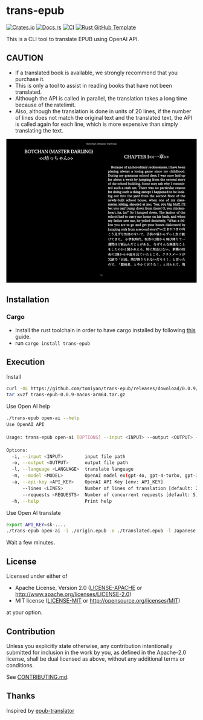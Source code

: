 # trans-epub

[![Crates.io](https://img.shields.io/crates/v/trans-epub.svg)](https://crates.io/crates/trans-epub)
[![Docs.rs](https://docs.rs/trans-epub/badge.svg)](https://docs.rs/trans-epub)
[![CI](https://github.com/tomiyan/trans-epub/workflows/CI/badge.svg)](https://github.com/tomiyan/trans-epub/actions)
[![Rust GitHub Template](https://img.shields.io/badge/Rust%20GitHub-Template-blue)](https://rust-github.github.io/)

This is a CLI tool to translate EPUB using OpenAI API.

## CAUTION

- If a translated book is available, we strongly recommend that you purchase it.
- This is only a tool to assist in reading books that have not been translated.
- Although the API is called in parallel, the translation takes a long time because of the ratelimit.
- Also, although the translation is done in units of 20 lines, if the number of lines does not match the original text and the translated text, the API is called again for each line, which is more expensive than simply translating the text.


![Translate sample](./docs/images/translate_sample.png)

## Installation

### Cargo

* Install the rust toolchain in order to have cargo installed by following
  [this](https://www.rust-lang.org/tools/install) guide.
* run `cargo install trans-epub`

## Execution

Install

```bash
curl -OL https://github.com/tomiyan/trans-epub/releases/download/0.0.9/trans-epub-0.0.9-macos-arm64.tar.gz
tar xvzf trans-epub-0.0.9-macos-arm64.tar.gz
```

Use Open AI help

```bash
./trans-epub open-ai --help
Use OpenAI API

Usage: trans-epub open-ai [OPTIONS] --input <INPUT> --output <OUTPUT> --language <LANGUAGE> --api-key <API_KEY>

Options:
  -i, --input <INPUT>        input file path
  -o, --output <OUTPUT>      output file path
  -l, --language <LANGUAGE>  translate language
  -m, --model <MODEL>        OpenAI model ex(gpt-4o, gpt-4-turbo, gpt-3.5-turbo-1106) [default: gpt-4o]
  -a, --api-key <API_KEY>    OpenAI API Key [env: API_KEY]
      --lines <LINES>        Number of lines of translation [default: 20]
      --requests <REQUESTS>  Number of concurrent requests [default: 5]
  -h, --help                 Print help
```

Use Open AI translate

```bash
export API_KEY=sk-....
./trans-epub open-ai -i ./origin.epub -o ./translated.epub -l Japanese
```

Wait a few minutes.

## License

Licensed under either of

 * Apache License, Version 2.0
   ([LICENSE-APACHE](LICENSE-APACHE) or http://www.apache.org/licenses/LICENSE-2.0)
 * MIT license
   ([LICENSE-MIT](LICENSE-MIT) or http://opensource.org/licenses/MIT)

at your option.

## Contribution

Unless you explicitly state otherwise, any contribution intentionally submitted
for inclusion in the work by you, as defined in the Apache-2.0 license, shall be
dual licensed as above, without any additional terms or conditions.

See [CONTRIBUTING.md](CONTRIBUTING.md).

## Thanks

Inspired by [epub-translator](https://github.com/sharplab/epub-translator)